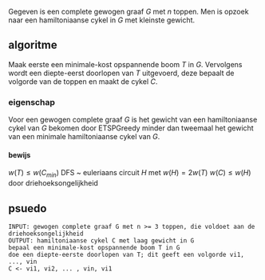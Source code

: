 Gegeven is een complete gewogen graaf $G$ met $n$ toppen. Men is opzoek naar een hamiltoniaanse cykel in $G$ met kleinste gewicht.

## algoritme
Maak eerste een minimale-kost opspannende boom $T$ in $G$. Vervolgens wordt een diepte-eerst doorlopen van $T$ uitgevoerd, deze bepaalt de volgorde van de toppen en maakt de cykel $C$. 

### eigenschap
Voor een gewogen complete graaf $G$ is het gewicht van een hamiltoniaanse cykel van $G$ bekomen door ETSPGreedy minder dan tweemaal het gewicht van een minimale hamiltoniaanse cykel van $G$.

#### bewijs
$w(T) \leq w(C_{min})$ 
DFS ~ euleriaans circuit $H$ met $w(H) = 2w(T)$ 
$w(C) \leq w(H)$ door driehoeksongelijkheid

## psuedo
```
INPUT: gewogen complete graaf G met n >= 3 toppen, die voldoet aan de driehoeksongelijkheid
OUTPUT: hamiltoniaanse cykel C met laag gewicht in G
bepaal een minimale-kost opspannende boom T in G
doe een diepte-eerste doorlopen van T; dit geeft een volgorde vi1, ..., vin
C <- vi1, vi2, ... , vin, vi1
```
